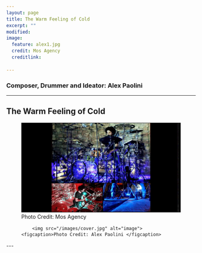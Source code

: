 ```yaml
---
layout: page
title: The Warm Feeling of Cold 
excerpt: ""
modified: 
image: 
  feature: alex1.jpg
  credit: Mos Agency
  creditlink: 
  
---
```

### Composer, Drummer and Ideator: Alex Paolini 

---

## The Warm Feeling of Cold 

<figure>
	<img src="/images/alex2.jpg" alt="image">
	<figcaption>Photo Credit: Mos Agency </figcaption>
	
		<img src="/images/cover.jpg" alt="image">
	<figcaption>Photo Credit: Alex Paolini </figcaption>
</figure>
---
